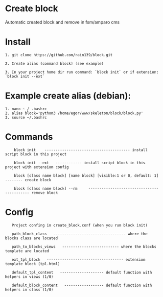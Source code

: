 # Create block
Automatic created block and remove in fsm/amparo cms


# Install
    1. git clone https://github.com/rain139/block.git
    
    2. Create alias (command block) (see example)
    
    3. In your project home dir run command: `block init` or if extension: `block init --ext`
    
# Example create alias (debian):
    1. nano ~ / .bashrc
    2. alias block='python3 /home/egor/www/skeleton/block/block.py'
    3. source ~/.bashrc

 # Commands
        block init    --------------------------------------- install script block in this project
        
        block init --ext   ------------ install script block in this project with extension config
        
        block [class name block] [name block] [visible:1 or 0, default: 1]   -------- create block
        
        block [class name block] --rm     ------------------------------------------- remove block

# Config

       Project confing in create_block.conf (when you run block init)
       
       path_block_class   --------------------------------- where the blocks class are located
       
       path_to_blocks_views   -------------------------- where the blocks template are located
       
       ext_tpl_block   ----------------------------------- extension template block (tpl.html)
       
       default_tpl_content   -------------------- default function with helpers in views (1/0)
        
       default_block_content   ------------------ default function with helpers in class (1/0) 
